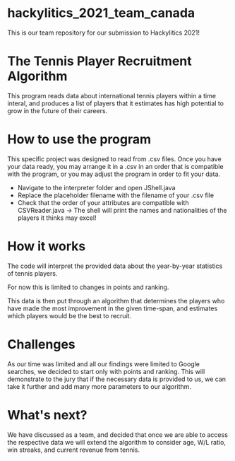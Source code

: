 # hackylitics_2021_team_canada
This is our team repository for our submission to Hackylitics 2021!

# The Tennis Player Recruitment Algorithm
This program reads data about international tennis players within a time interal, and produces a list of players that it estimates has high potential to grow
in the future of their careers.

# How to use the program
This specific project was designed to read from .csv files. Once you have your data ready, you may arrange it in a .csv in an order that is compatible with the program,
or you may adjust the program in order to fit your data.

- Navigate to the interpreter folder and open JShell.java
- Replace the placeholder filename with the filename of your .csv file
- Check that the order of your attributes are compatible with CSVReader.java
  -> The shell will print the names and nationalities of the players it thinks may excel!
  
# How it works
The code will interpret the provided data about the year-by-year statistics of tennis players.

For now this is limited to changes in points and ranking.

This data is then put through an algorithm that determines the players who have made the most improvement in the given time-span, 
and estimates which players would be the best to recruit.

# Challenges
As our time was limited and all our findings were limited to Google searches, we decided to start only with points and ranking.
This will demonstrate to the jury that if the necessary data is provided to us, we can take it further and add many more parameters to our algorithm.

# What's next?
We have discussed as a team, and decided that once we are able to access the respective data
we will extend the algorithm to consider age, W/L ratio, win streaks, and current revenue from tennis.
